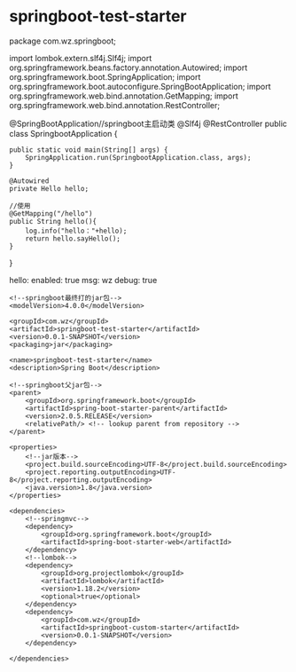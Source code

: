 # springboot-test-starter

package com.wz.springboot;

import lombok.extern.slf4j.Slf4j;
import org.springframework.beans.factory.annotation.Autowired;
import org.springframework.boot.SpringApplication;
import org.springframework.boot.autoconfigure.SpringBootApplication;
import org.springframework.web.bind.annotation.GetMapping;
import org.springframework.web.bind.annotation.RestController;

@SpringBootApplication//springboot主启动类
@Slf4j
@RestController
public class SpringbootApplication {

	public static void main(String[] args) {
		SpringApplication.run(SpringbootApplication.class, args);
	}

	@Autowired
	private Hello hello;

	//使用
	@GetMapping("/hello")
	public String hello(){
		log.info("hello："+hello);
		return hello.sayHello();
	}

}

hello:
  enabled: true
  msg: wz
debug: true

<?xml version="1.0" encoding="UTF-8"?>
<project xmlns="http://maven.apache.org/POM/4.0.0" xmlns:xsi="http://www.w3.org/2001/XMLSchema-instance"
		 xsi:schemaLocation="http://maven.apache.org/POM/4.0.0 http://maven.apache.org/xsd/maven-4.0.0.xsd">

	<!--springboot最终打的jar包-->
	<modelVersion>4.0.0</modelVersion>

	<groupId>com.wz</groupId>
	<artifactId>springboot-test-starter</artifactId>
	<version>0.0.1-SNAPSHOT</version>
	<packaging>jar</packaging>

	<name>springboot-test-starter</name>
	<description>Spring Boot</description>

	<!--springboot父jar包-->
	<parent>
		<groupId>org.springframework.boot</groupId>
		<artifactId>spring-boot-starter-parent</artifactId>
		<version>2.0.5.RELEASE</version>
		<relativePath/> <!-- lookup parent from repository -->
	</parent>

	<properties>
		<!--jar版本-->
		<project.build.sourceEncoding>UTF-8</project.build.sourceEncoding>
		<project.reporting.outputEncoding>UTF-8</project.reporting.outputEncoding>
		<java.version>1.8</java.version>
	</properties>

	<dependencies>
		<!--springmvc-->
		<dependency>
			<groupId>org.springframework.boot</groupId>
			<artifactId>spring-boot-starter-web</artifactId>
		</dependency>
		<!--lombok-->
		<dependency>
			<groupId>org.projectlombok</groupId>
			<artifactId>lombok</artifactId>
			<version>1.18.2</version>
			<optional>true</optional>
		</dependency>
		<dependency>
			<groupId>com.wz</groupId>
			<artifactId>springboot-custom-starter</artifactId>
			<version>0.0.1-SNAPSHOT</version>
		</dependency>

	</dependencies>

</project>


